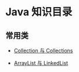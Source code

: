 # Java 知识目录

## 常用类

* [Collection 与 Collections](https://github.com/ZhangMiao147/android_learning_notes/blob/master/Java/Colletion%E4%B8%8EColletions.md)

* [ArrayList 与 LinkedList](https://github.com/ZhangMiao147/android_learning_notes/blob/master/Java/ArrayList%E4%B8%8ELinkedList.md)

